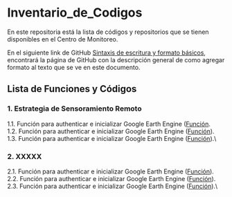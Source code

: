 # Inventario_de_Codigos
En este repositoria está la lista de códigos y repositorios que se tienen disponibles en el Centro de Monitoreo.

En el siguiente link de GitHub [Sintaxis de escritura y formato básicos](https://docs.github.com/es/get-started/writing-on-github/getting-started-with-writing-and-formatting-on-github/basic-writing-and-formatting-syntax), encontrará la página de GitHub con la descripción general de como agregar formato al texto que se ve en este documento.

## Lista de Funciones y Códigos
### 1. Estrategia de Sensoramiento Remoto
1.1. Función para authenticar e inicializar Google Earth Engine ([Función](https://github.com/kballesterosanla/Git-GItHub_ANLA).\
1.2. Función para authenticar e inicializar Google Earth Engine ([Función](https://github.com/kballesterosanla/Git-GItHub_ANLA)).\
1.3. Función para authenticar e inicializar Google Earth Engine ([Función](https://github.com/kballesterosanla/Git-GItHub_ANLA)).\

### 2. XXXXX
2.1. Función para authenticar e inicializar Google Earth Engine ([Función](https://github.com/kballesterosanla/Git-GItHub_ANLA)).\
2.2. Función para authenticar e inicializar Google Earth Engine ([Función](https://github.com/kballesterosanla/Git-GItHub_ANLA)).\
2.3. Función para authenticar e inicializar Google Earth Engine ([Función](https://github.com/kballesterosanla/Git-GItHub_ANLA)).\
